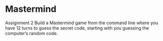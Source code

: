 # Mastermind

Assignment 2
Build a Mastermind game from the command line where you have 12 turns to guess the secret code, starting with you guessing the computer’s random code.
